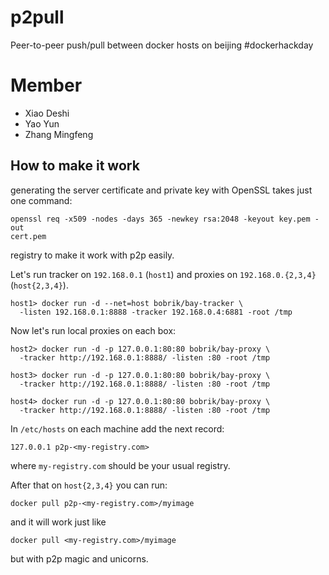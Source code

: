 # p2pull
Peer-to-peer push/pull between docker hosts on beijing #dockerhackday


# Member
* Xiao Deshi
* Yao Yun
* Zhang Mingfeng

## How to make it work

generating the server certificate and private key with OpenSSL takes just one
command:
```
openssl req -x509 -nodes -days 365 -newkey rsa:2048 -keyout key.pem -out
cert.pem
```

registry to make it work with p2p easily.

Let's run tracker on `192.168.0.1` (`host1`) and proxies on `192.168.0.{2,3,4}` (`host{2,3,4}`).

```
host1> docker run -d --net=host bobrik/bay-tracker \
  -listen 192.168.0.1:8888 -tracker 192.168.0.4:6881 -root /tmp
```

Now let's run local proxies on each box:

```
host2> docker run -d -p 127.0.0.1:80:80 bobrik/bay-proxy \
  -tracker http://192.168.0.1:8888/ -listen :80 -root /tmp

host3> docker run -d -p 127.0.0.1:80:80 bobrik/bay-proxy \
  -tracker http://192.168.0.1:8888/ -listen :80 -root /tmp

host4> docker run -d -p 127.0.0.1:80:80 bobrik/bay-proxy \
  -tracker http://192.168.0.1:8888/ -listen :80 -root /tmp
```

In `/etc/hosts` on each machine add the next record:

```
127.0.0.1 p2p-<my-registry.com>
```

where `my-registry.com` should be your usual registry.

After that on `host{2,3,4}` you can run:


```
docker pull p2p-<my-registry.com>/myimage
```

and it will work just like

```
docker pull <my-registry.com>/myimage
```

but with p2p magic and unicorns.
